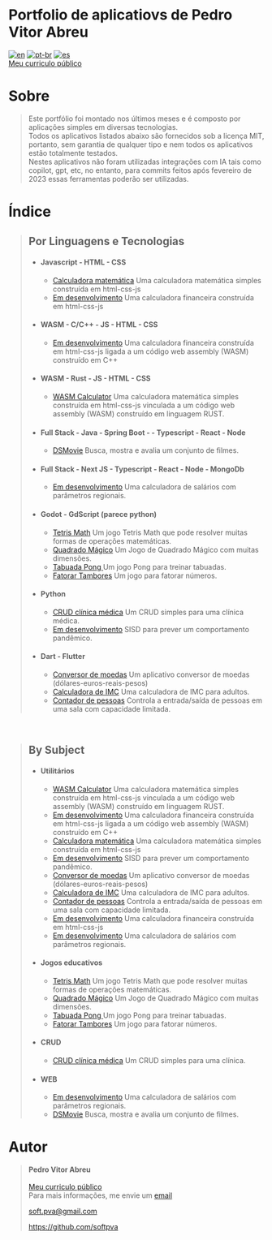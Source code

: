# **Portfolio de aplicatiovs de Pedro Vitor Abreu** 
[![en](https://img.shields.io/badge/lang-en-red.svg)](./README.md)
[![pt-br](https://img.shields.io/badge/lang-pt--br-green.svg)](./README.pt-br.md)
[![es](https://img.shields.io/badge/lang-es-yellow.svg)](./README.es.md)  
[Meu curriculo público ](https://github.com/softpva/readme/blob/main/curriculum.md)

# Sobre
> Este portfólio foi montado nos últimos meses e é composto por aplicações simples em diversas tecnologias.  
> Todos os aplicativos listados abaixo são fornecidos sob a licença MIT, portanto, sem garantia de qualquer tipo e nem todos os aplicativos estão totalmente testados.  
> Nestes aplicativos não foram utilizadas integrações com IA tais como copilot, gpt, etc, no entanto, para commits feitos após fevereiro de 2023 essas ferramentas poderão ser utilizadas.

# Índice
> ## **Por Linguagens e Tecnologias**
> * #### Javascript - HTML - CSS
>   * [Calculadora matemática](https://github.com/softpva/calculator) Uma calculadora matemática simples construída em html-css-js
>   * [Em desenvolvimento](https://github.com/softpva/financialJsCalculator) Uma calculadora financeira construída em html-css-js
> * #### WASM - C/C++ - JS - HTML - CSS
>   * [Em desenvolvimento](https://github.com/softpva/financial_calculator) Uma calculadora financeira construída em html-css-js ligada a um código web assembly (WASM) construído em C++
> * #### WASM - Rust - JS - HTML - CSS
>   * [WASM Calculator](https://github.com/softpva/wasm_calculator) Uma calculadora matemática simples construída em html-css-js vinculada a um código web assembly  (WASM) construído em linguagem RUST.
> * #### Full Stack - Java - Spring Boot - - Typescript - React - Node
>   * [DSMovie](https://github.com/softpva/dsmovie) Busca, mostra e avalia um conjunto de filmes.
> * #### Full Stack - Next JS - Typescript - React - Node - MongoDb
>   * [Em desenvolvimento]() Uma calculadora de salários com parâmetros regionais.
> * #### Godot - GdScript (parece python)
>   * [Tetris Math](https://github.com/softpva/tetrisMath) Um jogo Tetris Math que pode resolver muitas formas de operações matemáticas.
>   * [Quadrado Mágico](https://github.com/softpva/magicSquare) Um Jogo de Quadrado Mágico com muitas dimensões.
>   * [Tabuada Pong ](https://github.com/softpva/pongMultiplicationTable) Um jogo Pong para treinar tabuadas.
>   * [Fatorar Tambores](https://github.com/softpva/factorizeBarrels) Um jogo para fatorar números.
> * #### Python
>   * [CRUD clínica médica](https://github.com/softpva/clinic) Um CRUD simples para uma clínica médica.
>   * [Em desenvolvimento]() SISD para prever um comportamento pandêmico.
> * #### Dart - Flutter
>   * [Conversor de moedas](https://github.com/softpva/currencies_converter) Um aplicativo conversor de moedas (dólares-euros-reais-pesos)
>   * [Calculadora de IMC](https://github.com/softpva/bmi_calculator) Uma calculadora de IMC para adultos.
>   * [Contador de pessoas](https://github.com/softpva/people_counter) Controla a entrada/saída de pessoas em uma sala com capacidade limitada.

<br/>

> ## **By Subject**
> * #### Utilitários
>   * [WASM Calculator](https://github.com/softpva/wasm_calculator) Uma calculadora matemática simples construída em html-css-js vinculada a um código web assembly  (WASM) construído em linguagem RUST.
>   * [Em desenvolvimento](https://github.com/softpva/financial_calculator) Uma calculadora financeira construída em html-css-js ligada a um código web assembly (WASM) construído em C++
>   * [Calculadora matemática](https://github.com/softpva/calculator) Uma calculadora matemática simples construída em html-css-js
>   * [Em desenvolvimento]() SISD para prever um comportamento pandêmico.
>   * [Conversor de moedas](https://github.com/softpva/currencies_converter) Um aplicativo conversor de moedas (dólares-euros-reais-pesos)
>   * [Calculadora de IMC](https://github.com/softpva/bmi_calculator) Uma calculadora de IMC para adultos.
>   * [Contador de pessoas](https://github.com/softpva/people_counter) Controla a entrada/saída de pessoas em uma sala com capacidade limitada.
>   * [Em desenvolvimento](https://github.com/softpva/financialJsCalculator) Uma calculadora financeira construída em html-css-js
>   * [Em desenvolvimento]() Uma calculadora de salários com parâmetros regionais.
> * #### Jogos educativos
>   * [Tetris Math](https://github.com/softpva/tetrisMath) Um jogo Tetris Math que pode resolver muitas formas de operações matemáticas.
>   * [Quadrado Mágico](https://github.com/softpva/magicSquare) Um Jogo de Quadrado Mágico com muitas dimensões.
>   * [Tabuada Pong ](https://github.com/softpva/pongMultiplicationTable) Um jogo Pong para treinar tabuadas.
>   * [Fatorar Tambores](https://github.com/softpva/factorizeBarrels) Um jogo para fatorar números.
> * #### CRUD
>   * [CRUD clínica médica](https://github.com/softpva/clinic) Um CRUD simples para uma clínica.
> * #### WEB
>   * [Em desenvolvimento]() Uma calculadora de salários com parâmetros regionais.
>   * [DSMovie](https://github.com/softpva/dsmovie) Busca, mostra e avalia um conjunto de filmes.  

# Autor
> **Pedro Vitor Abreu**
> <br/>  
> [Meu curriculo público ](https://github.com/softpva/readme/blob/main/curriculum.md)  
> Para mais informações, me envie um [email](mailto:soft.pva@gmail.com)
>
> <soft.pva@gmail.com>
>
> <https://github.com/softpva>
